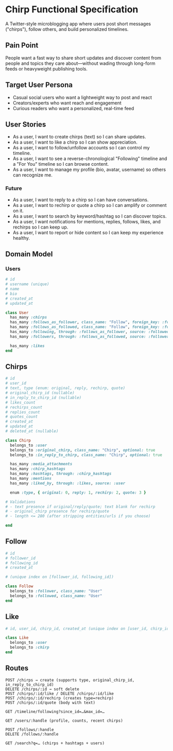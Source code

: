 <!-- Project Name and 1-liner: A clear and concise summary of the project. -->
# Chirp Functional Specification

A Twitter-style microblogging app where users post short messages ("chirps"), follow others, and build personalized timelines.

<!-- Pain Point: What problem are you solving? -->
## Pain Point

People want a fast way to share short updates and discover content from people and topics they care about—without wading through long-form feeds or heavyweight publishing tools.

<!-- Target User Persona: Who is the primary user of this application? -->
## Target User Persona

- Casual social users who want a lightweight way to post and react
- Creators/experts who want reach and engagement
- Curious readers who want a personalized, real-time feed

## User Stories

- As a user, I want to create chirps (text) so I can share updates.
- As a user, I want to like a chirp so I can show appreciation.
- As a user, I want to follow/unfollow accounts so I can control my timeline.
- As a user, I want to see a reverse-chronological "Following" timeline and a "For You" timeline so I can browse content.
- As a user, I want to manage my profile (bio, avatar, username) so others can recognize me.

### Future

- As a user, I want to reply to a chirp so I can have conversations.
- As a user, I want to rechirp or quote a chirp so I can amplify or comment on it.
- As a user, I want to search by keyword/hashtag so I can discover topics.
- As a user, I want notifications for mentions, replies, follows, likes, and rechirps so I can keep up.
- As a user, I want to report or hide content so I can keep my experience healthy.

## Domain Model

### Users

```ruby
# id
# username (unique)
# name
# bio
# created_at
# updated_at

class User
  has_many :chirps
  has_many :follows_as_follower, class_name: "Follow", foreign_key: :follower_id
  has_many :follows_as_followed, class_name: "Follow", foreign_key: :following_id
  has_many :following, through: :follows_as_follower, source: :followed
  has_many :followers, through: :follows_as_followed, source: :follower

  has_many :likes
end
```

## Chirps

```ruby
# id
# user_id
# text, type (enum: original, reply, rechirp, quote)
# original_chirp_id (nullable)
# in_reply_to_chirp_id (nullable)
# likes_count
# rechirps_count
# replies_count
# quotes_count
# created_at
# updated_at
# deleted_at (nullable)

class Chirp
  belongs_to :user
  belongs_to :original_chirp, class_name: "Chirp", optional: true
  belongs_to :in_reply_to_chirp, class_name: "Chirp", optional: true

  has_many :media_attachments
  has_many :chirp_hashtags
  has_many :hashtags, through: :chirp_hashtags
  has_many :mentions
  has_many :liked_by, through: :likes, source: :user

  enum :type, { original: 0, reply: 1, rechirp: 2, quote: 3 }

# Validations
# - text presence if original/reply/quote; text blank for rechirp
# - original_chirp presence for rechirp/quote
# - length <= 280 (after stripping entities/urls if you choose)

end
```

## Follow

```ruby
# id
# follower_id
# following_id
# created_at

# (unique index on [follower_id, following_id])

class Follow
  belongs_to :follower, class_name: "User"
  belongs_to :followed, class_name: "User"
end
```

## Like

```ruby
# id, user_id, chirp_id, created_at (unique index on [user_id, chirp_id])

class Like
  belongs_to :user
  belongs_to :chirp
end
```

## Routes

```plaintext
POST /chirps → create (supports type, original_chirp_id, in_reply_to_chirp_id)
DELETE /chirps/:id → soft delete
POST /chirps/:id/like / DELETE /chirps/:id/like
POST /chirps/:id/rechirp (creates type=rechirp)
POST /chirps/:id/quote (body with text)

GET /timeline/following?since_id=…&max_id=…

GET /users/:handle (profile, counts, recent chirps)

POST /follows/:handle
DELETE /follows/:handle

GET /search?q=… (chirps + hashtags + users)
```
